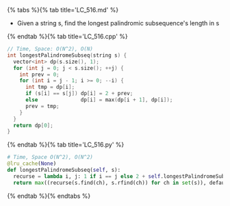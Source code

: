 {% tabs %}{% tab title='LC_516.md' %}

* Given a string s, find the longest palindromic subsequence's length in s

{% endtab %}{% tab title='LC_516.cpp' %}

```cpp
// Time, Space: O(N^2), O(N)
int longestPalindromeSubseq(string s) {
  vector<int> dp(s.size(), 1);
  for (int j = 0; j < s.size(); ++j) {
    int prev = 0;
    for (int i = j - 1; i >= 0; --i) {
      int tmp = dp[i];
      if (s[i] == s[j]) dp[i] = 2 + prev;
      else              dp[i] = max(dp[i + 1], dp[i]);
      prev = tmp;
    }
  }
  return dp[0];
}
```

{% endtab %}{% tab title='LC_516.py' %}

```py
# Time, Space O(N^2), O(N^2)
@lru_cache(None)
def longestPalindromeSubseq(self, s):
  recurse = lambda i, j: 1 if i == j else 2 + self.longestPalindromeSubseq(s[i+1:j])
  return max((recurse(s.find(ch), s.rfind(ch)) for ch in set(s)), default=0)
```

{% endtab %}{% endtabs %}
